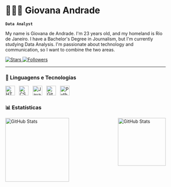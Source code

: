 # 👩🏻‍💻 Giovana Andrade

**`Data Analyst`**

My name is Giovana de Andrade. I'm 23 years old, and my homeland is Rio de Janeiro. I have a Bachelor's Degree in Journalism, but I'm currently studying Data Analysis. I'm passionate about technology and communication, so I want to combine the two areas.

<p align="left">    
    <a href="https://github.com/giodeandrade?tab=repositories&sort=stargazers">
        <img 
            alt="Stars" 
            title="GitHub Stars" 
            src="https://custom-icon-badges.demolab.com/github/stars/giodeandrade?color=55960c&style=for-the-badge&labelColor=488207&logo=star&label=estrelas"
        />
    </a>
  <a href="https://github.com/giodeandrade?tab=followers">
        <img 
            alt="Followers" 
            title="Follow me on GitHub" 
            src="https://custom-icon-badges.demolab.com/github/followers/giodeandrade?color=236ad3&labelColor=1155ba&style=for-the-badge&logo=github&label=Seguidores&logoColor=white"
        />
    </a>
</p>

---

### 🤖 Linguagens e Tecnologias

<img 
    align="left" 
    alt="HTML"
    title="HTML" 
    width="30px" 
    style="padding-right: 10px;" 
    src="https://cdn.jsdelivr.net/gh/devicons/devicon@latest/icons/html5/html5-original.svg" 
/>
<img 
    align="left" 
    alt="CSS" 
    title="CSS"
    width="30px" 
    style="padding-right: 10px;" 
    src="https://cdn.jsdelivr.net/gh/devicons/devicon@latest/icons/css3/css3-original.svg" 
/>
<img 
    align="left" 
    alt="JavaScript" 
    title="JavaScript"
    width="30px" 
    style="padding-right: 10px;" 
    src="https://cdn.jsdelivr.net/gh/devicons/devicon@latest/icons/javascript/javascript-original.svg" 
/>
<img 
    align="left" 
    alt="Git" 
    title="Git"
    width="30px" 
    style="padding-right: 10px;" 
    src="https://cdn.jsdelivr.net/gh/devicons/devicon@latest/icons/git/git-original.svg" 
/>
<img 
    align="left" 
    alt="Python" 
    title="Python"
    width="30px" 
    style="padding-right: 10px;" 
    src="https://cdn.jsdelivr.net/gh/devicons/devicon@latest/icons/python/python-original.svg" 
/>

<br/>
<br/>

### 📊 Estatísticas

<p>
  <img 
    align="left" 
    alt="GitHub Stats" 
    height="200" 
    style="padding-right: 10px;" 
    src="https://github-readme-stats.vercel.app/api?username=giodeandrade&show_icons=true&theme=tokyonight&include_all_commits=true" 
  />

<img 
      align="right" 
      alt="GitHub Stats" 
      height="150" 
      src="https://github-readme-stats.vercel.app/api/top-langs/?username=giodeandrade&theme=tokyonight&layout=compact&langs_count=5" 
  />
</p>
